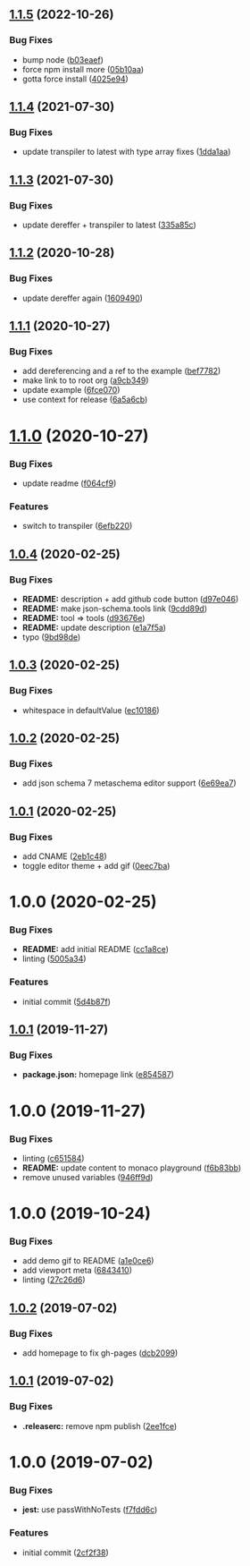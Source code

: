 ## [1.1.5](https://github.com/json-schema-tools/playground/compare/1.1.4...1.1.5) (2022-10-26)


### Bug Fixes

* bump node ([b03eaef](https://github.com/json-schema-tools/playground/commit/b03eaef9fb0f9338a5f8febfb487345e6a1a4318))
* force npm install more ([05b10aa](https://github.com/json-schema-tools/playground/commit/05b10aa70c9942e38003b5beaadd254c6626a0b2))
* gotta force install ([4025e94](https://github.com/json-schema-tools/playground/commit/4025e944a68f66cf221a1b193f48f06be3f74565))

## [1.1.4](https://github.com/json-schema-tools/playground/compare/1.1.3...1.1.4) (2021-07-30)


### Bug Fixes

* update transpiler to latest with type array fixes ([1dda1aa](https://github.com/json-schema-tools/playground/commit/1dda1aaffa1fdeb3905adf0795561ecad29feb6d))

## [1.1.3](https://github.com/json-schema-tools/playground/compare/1.1.2...1.1.3) (2021-07-30)


### Bug Fixes

* update dereffer + transpiler to latest ([335a85c](https://github.com/json-schema-tools/playground/commit/335a85cd84f37738c5d4b615f4c264aa6c46c476))

## [1.1.2](https://github.com/json-schema-tools/playground/compare/1.1.1...1.1.2) (2020-10-28)


### Bug Fixes

* update dereffer again ([1609490](https://github.com/json-schema-tools/playground/commit/1609490b70f1e03f8df61ae95b8a2356cd9ddac8))

## [1.1.1](https://github.com/json-schema-tools/playground/compare/1.1.0...1.1.1) (2020-10-27)


### Bug Fixes

* add dereferencing and a ref to the example ([bef7782](https://github.com/json-schema-tools/playground/commit/bef7782284df98c60ef02d344fbf794130d360cd))
* make link to to root org ([a9cb349](https://github.com/json-schema-tools/playground/commit/a9cb349069a92f1741f2e4513e276ce2e59d225b))
* update example ([6fce070](https://github.com/json-schema-tools/playground/commit/6fce0701b26ea618cc1c3bb459f9285942907ead))
* use context for release ([6a5a6cb](https://github.com/json-schema-tools/playground/commit/6a5a6cba0356873e6700ea466dfc75d40b992cc0))

# [1.1.0](https://github.com/json-schema-tools/playground/compare/1.0.4...1.1.0) (2020-10-27)


### Bug Fixes

* update readme ([f064cf9](https://github.com/json-schema-tools/playground/commit/f064cf98c764e41ea30f1c853078aeade559e961))


### Features

* switch to transpiler ([6efb220](https://github.com/json-schema-tools/playground/commit/6efb220219a1d95c1aba9da5180e06b0bd64111f))

## [1.0.4](https://github.com/json-schema-tools/playground/compare/1.0.3...1.0.4) (2020-02-25)


### Bug Fixes

* **README:** description + add github code button ([d97e046](https://github.com/json-schema-tools/playground/commit/d97e0463984c8dbc1fb02a190e2ce73449458e97))
* **README:** make json-schema.tools link ([9cdd89d](https://github.com/json-schema-tools/playground/commit/9cdd89dfdd90c229a5c5b97dd04aae8dfbceb8a2))
* **README:** tool => tools ([d93676e](https://github.com/json-schema-tools/playground/commit/d93676e02b39690728698c021e286758237e7b74))
* **README:** update description ([e1a7f5a](https://github.com/json-schema-tools/playground/commit/e1a7f5aaf07520a6eea08eb27fce01974d36c459))
* typo ([9bd98de](https://github.com/json-schema-tools/playground/commit/9bd98de3bc8b0eea62b2993a7ce433319f75b201))

## [1.0.3](https://github.com/json-schema-tools/playground/compare/1.0.2...1.0.3) (2020-02-25)


### Bug Fixes

* whitespace in defaultValue ([ec10186](https://github.com/json-schema-tools/playground/commit/ec101865a2e88064e1fe6260db2bd56fee66468e))

## [1.0.2](https://github.com/json-schema-tools/playground/compare/1.0.1...1.0.2) (2020-02-25)


### Bug Fixes

* add json schema 7 metaschema editor support ([6e69ea7](https://github.com/json-schema-tools/playground/commit/6e69ea798a96c53b305d7601fbe7a3ec2d738ff0))

## [1.0.1](https://github.com/json-schema-tools/playground/compare/1.0.0...1.0.1) (2020-02-25)


### Bug Fixes

* add CNAME ([2eb1c48](https://github.com/json-schema-tools/playground/commit/2eb1c486d30fe9a3442b0bb960d363eada2c9a91))
* toggle editor theme + add gif ([0eec7ba](https://github.com/json-schema-tools/playground/commit/0eec7ba1464a41af626732a5a375de716db1e5bc))

# 1.0.0 (2020-02-25)


### Bug Fixes

* **README:** add initial README ([cc1a8ce](https://github.com/json-schema-tools/playground/commit/cc1a8ceb6de2b31b5e861e7492ae423b471f06d9))
* linting ([5005a34](https://github.com/json-schema-tools/playground/commit/5005a34f812b8b17782c9bcc165472813f889ec2))


### Features

* initial commit ([5d4b87f](https://github.com/json-schema-tools/playground/commit/5d4b87f36e4bcdc510d55e98d2a6c3cd49fa02e7))

## [1.0.1](https://github.com/etclabscore/pristine-typescript-react-material-ui-monaco-playground/compare/1.0.0...1.0.1) (2019-11-27)


### Bug Fixes

* **package.json:** homepage link ([e854587](https://github.com/etclabscore/pristine-typescript-react-material-ui-monaco-playground/commit/e8545870e57ac00078e0ae9cf7c0e9ca777d7a45))

# 1.0.0 (2019-11-27)


### Bug Fixes

* linting ([c651584](https://github.com/etclabscore/pristine-typescript-react-material-ui-monaco-playground/commit/c651584e4cea12bddcc8bc1d4e29a8d60d9fd28f))
* **README:** update content to monaco playground ([f6b83bb](https://github.com/etclabscore/pristine-typescript-react-material-ui-monaco-playground/commit/f6b83bb24da1be50d1d05a214098b838820771ee))
* remove unused variables ([946ff9d](https://github.com/etclabscore/pristine-typescript-react-material-ui-monaco-playground/commit/946ff9d04b4cfeb3fd1763b272d7db0fca5b1675))

# 1.0.0 (2019-10-24)


### Bug Fixes

* add demo gif to README ([a1e0ce6](https://github.com/etclabscore/pristine-typescript-react-material-ui/commit/a1e0ce6dd7c0d44e46e41faaf52b7e45b8623ce9))
* add viewport meta ([6843410](https://github.com/etclabscore/pristine-typescript-react-material-ui/commit/68434105895ea915c3aa4204c8827801d3a5d7bc))
* linting ([27c26d6](https://github.com/etclabscore/pristine-typescript-react-material-ui/commit/27c26d6fa744910a0c53789b0f020a7870053925))

## [1.0.2](https://github.com/etclabscore/pristine-typescript-react/compare/1.0.1...1.0.2) (2019-07-02)


### Bug Fixes

* add homepage to fix gh-pages ([dcb2099](https://github.com/etclabscore/pristine-typescript-react/commit/dcb2099))

## [1.0.1](https://github.com/etclabscore/pristine-typescript-react/compare/1.0.0...1.0.1) (2019-07-02)


### Bug Fixes

* **.releaserc:** remove npm publish ([2ee1fce](https://github.com/etclabscore/pristine-typescript-react/commit/2ee1fce))

# 1.0.0 (2019-07-02)


### Bug Fixes

* **jest:** use passWithNoTests ([f7fdd6c](https://github.com/etclabscore/pristine-typescript-react/commit/f7fdd6c))


### Features

* initial commit ([2cf2f38](https://github.com/etclabscore/pristine-typescript-react/commit/2cf2f38))
